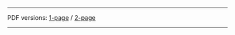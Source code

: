 
---
PDF versions: [1-page](/assets/files/resume-patrick-reagan.pdf) / [2-page](/assets/files/resume-patrick-reagan-2up.pdf)

---
